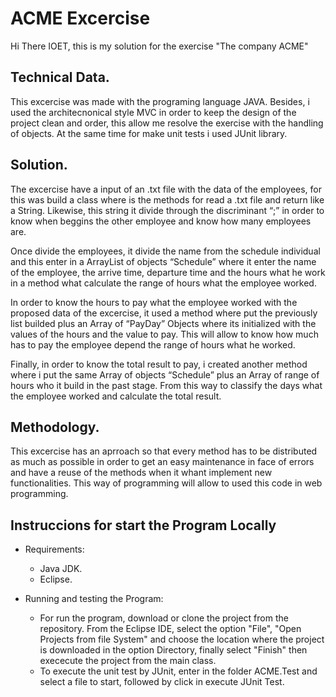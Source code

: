 # ACME Excercise

Hi There IOET, this is my solution for the exercise "The company ACME" 

## Technical Data.
This excercise was made with the programing language JAVA. Besides, i used the architecnonical style MVC in order to keep the design of the project clean and order, this allow me resolve the exercise with the handling of objects.  At the same time for make unit tests i used JUnit library.

## Solution.
The excercise have a input of an .txt file with the data of the employees, for this was build a class where is the   methods for read a .txt file and return like a String. Likewise, this string it divide through the discriminant “;” in order to know when beggins the other employee and know how many employees are.

Once divide the employees, it divide the name from the schedule individual and this enter in a ArrayList of objects “Schedule” where it enter the name of the employee, the arrive time, departure time and the hours what he work in a method what calculate the range of hours what the employee worked.

In order to know the hours to pay what the employee worked with the proposed data of the excercise, it used a method where put the previously list builded plus an Array of “PayDay” Objects where its initialized with the values of the hours and the value to pay. This will allow to know how much has to pay the employee  depend the range of hours what he worked.

Finally, in order to know the total result to pay, i created another method where i put the same Array of objects “Schedule” plus an Array of range of hours who it build in the past stage. From this way to classify the days what the employee worked and calculate the total result.

## Methodology.
This excercise has an aprroach so that every method has to be distributed as much as possible in order to get an easy maintenance in face of errors and have a reuse of the methods when it whant implement new functionalities. This way of programming will allow to used this code in web programming.

## Instruccions for start the Program Locally 
* Requirements:
    * Java JDK. 
    * Eclipse.

* Running and testing the Program: 
    *  For run the program, download or clone the project from the repository. From the Eclipse IDE, select the option "File", "Open Projects from file System" and choose the location where the project is downloaded in the option Directory, finally select "Finish" then exececute the project from the main class.
    * To execute the unit test by JUnit, enter in the folder ACME.Test and select a file to start, followed by click in execute JUnit Test.
